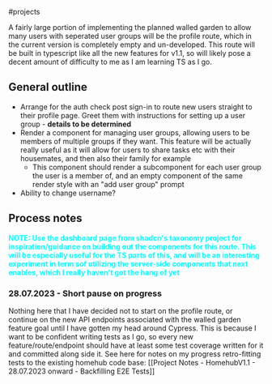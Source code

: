 #projects 

A fairly large portion of implementing the planned walled garden to allow many users with seperated user groups will be the profile route, which in the current version is completely empty and un-developed. This route will be built in typescript like all the new features for v1.1, so will likely pose a decent amount of difficulty to me as I am learning TS as I go.

## General outline
- Arrange for the auth check post sign-in to route new users straight to their profile page. Greet them with instructions for setting up a user group - **details to be determined**
- Render a component for managing user groups, allowing users to be members of multiple groups if they want. This feature will be actually really useful as it will allow for users to share tasks etc with their housemates, and then also their family for example
	- This component should render a subcomponent for each user group the user is a member of, and an empty component of the same render style with an "add user group" prompt
- Ability to change username?

## Process notes
<span style="color: cyan; font-weight: bold;">NOTE: Use the dashboard page from shadcn's taxonomy project for inspiration/guidance on building out the components for this route. This will be especially useful for the TS parts of this, and will be an interesting experiment in term sof utilizing the server-side components that next enables, which I really haven't got the hang of yet</span>

### 28.07.2023 - Short pause on progress
Nothing here that I have decided not to start on the profile route, or continue on the new API endpoints associated with the walled garden feature goal until I have gotten my head around Cypress. This is because I want to be confident writing tests as I go, so every new feature/route/endpoint should have at least some test coverage written for it and committed along side it. See here for notes on my progress retro-fitting tests to the existing homehub code base: [[Project Notes - HomehubV1.1 - 28.07.2023 onward - Backfilling E2E Tests]]